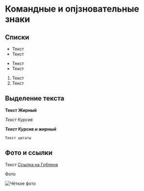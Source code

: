 # Командные и опjзновательные знаки 

## Списки 

* Текст
* Текст

+ Текст
+ Текст

1. Текст
2. Текст

## Выделение текста

**Текст Жирный**

*Текст Курсив*

_**Текст Курсив и жирный**_

```
Текст цитаты
```
## Фото и ссылки 

Текст [Ссылка на Гоблина](https://www.youtube.com/watch?v=X_codI8-xUI "Ссылка на видео в YouTube")

Фото 

![Чёткое фото](create.jpeg)